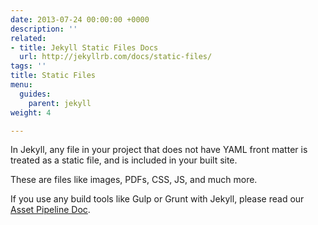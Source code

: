 ```yaml
---
date: 2013-07-24 00:00:00 +0000
description: ''
related:
- title: Jekyll Static Files Docs
  url: http://jekyllrb.com/docs/static-files/
tags: ''
title: Static Files
menu:
  guides:
    parent: jekyll
weight: 4

---
```

In Jekyll, any file in your project that does not have YAML front matter is treated as a static file, and is included in your built site.

These are files like images, PDFs, CSS, JS, and much more.

If you use any build tools like Gulp or Grunt with Jekyll, please read our [Asset Pipeline Doc][1].

[1]: /docs/developing-with-jekyll/asset-pipeline
